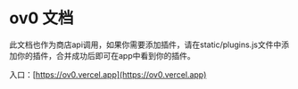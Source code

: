 # ov0 文档

此文档也作为商店api调用，如果你需要添加插件，请在static/plugins.js文件中添加你的插件，合并成功后即可在app中看到你的插件。

入口：[https://ov0.vercel.app](https://ov0.vercel.app)
